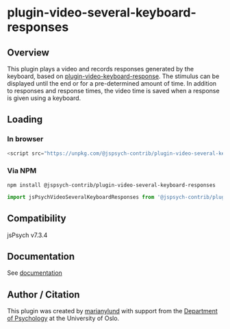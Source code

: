 # plugin-video-several-keyboard-responses

## Overview

This plugin plays a video and records responses generated by the keyboard, based on [plugin-video-keyboard-response](https://www.jspsych.org/latest/plugins/video-keyboard-response). The stimulus can be displayed until the end or for a pre-determined amount of time. In addition to responses and response times, the video time is saved when a response is given using a keyboard.

## Loading

### In browser

```js
<script src="https://unpkg.com/@jspsych-contrib/plugin-video-several-keyboard-responses@1.0.0"></script>
```

### Via NPM

```
npm install @jspsych-contrib/plugin-video-several-keyboard-responses
```

```js
import jsPsychVideoSeveralKeyboardResponses from '@jspsych-contrib/plugin-video-several-keyboard-responses';
```

## Compatibility

jsPsych v7.3.4

## Documentation

See [documentation](docs/jspsych-video-several-keyboard-responses.md)

## Author / Citation

This plugin was created by [marianylund](https://github.com/marianylund) with support from the [Department of Psychology](https://www.sv.uio.no/psi/english/index.html) at the University of Oslo.
